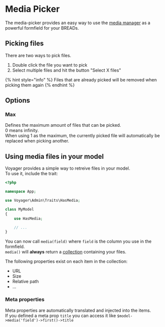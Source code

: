 # Media Picker

The media-picker provides an easy way to use the [media manager](../../media-manager.md) as a powerful formfield for your BREADs.

## Picking files

There are two ways to pick files.  
1. Double click the file you want to pick
2. Select multiple files and hit the button "Select X files"

{% hint style="info" %}
Files that are already picked will be removed when picking them again
{% endhint %}

## Options

### Max

Defines the maximum amount of files that can be picked.  
0 means infinity.  
When using 1 as the maximum, the currently picked file will automatically be replaced when picking another.

## Using media files in your model

Voyager provides a simple way to retreive files in your model.  
To use it, include the trait:

```php
<?php

namespace App;

use Voyager\Admin\Traits\HasMedia;

class MyModel
{
    use HasMedia;

    // ...
}
```

You can now call `media(field)` where `field` is the column you use in the formfield.  
`media()` will **always** return a [collection](https://laravel.com/docs/collections) containing your files.  

The following properties exist on each item in the collection:  
- URL
- Size
- Relative path
- ...

### Meta properties

Meta properties are automatically translated and injected into the items.  
If you defined a meta prop `title` you can access it like `$model->media('field')->first()->title`
